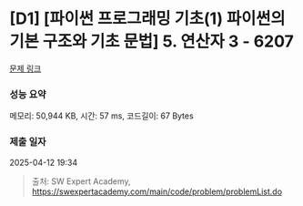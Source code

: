 # [D1] [파이썬 프로그래밍 기초(1) 파이썬의 기본 구조와 기초 문법] 5. 연산자 3 - 6207 

[문제 링크](https://swexpertacademy.com/main/code/problem/problemDetail.do?contestProbId=AWcU6lua4hoDFAU4) 

### 성능 요약

메모리: 50,944 KB, 시간: 57 ms, 코드길이: 67 Bytes

### 제출 일자

2025-04-12 19:34



> 출처: SW Expert Academy, https://swexpertacademy.com/main/code/problem/problemList.do